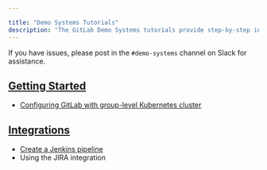 ```yaml
---

title: "Demo Systems Tutorials"
description: "The GitLab Demo Systems tutorials provide step-by-step instructions for accessing and using our infrastructure and related business processes."
---
```








If you have issues, please post in the `#demo-systems` channel on Slack for assistance.

## [Getting Started](/handbook/customer-success/demo-systems/tutorials/getting-started/)

- [Configuring GitLab with group-level Kubernetes cluster](/handbook/customer-success/demo-systems/tutorials/getting-started/configuring-group-cluster/)

<!--
## [Advanced Use Cases](/handbook/customer-success/demo-systems/tutorials/advanced-use-cases)

* Using GitLab Pages
-->

<!--
## [CI/CD and Auto DevOps](/handbook/customer-success/demo-systems/tutorials/ci-cd)

* Using Auto DevOps
* Configuring your own runner
-->

## [Integrations](/handbook/customer-success/demo-systems/tutorials/integrations/)

- [Create a Jenkins pipeline](/handbook/customer-success/demo-systems/tutorials/integrations/create-jenkins-pipeline/)
- Using the JIRA integration

<!--
## [Contributed Tutorials](/handbook/customer-success/demo-systems/tutorials/contributed)

* No tutorials available
-->
